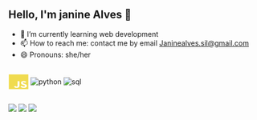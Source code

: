 ##  Hello, I'm janine Alves 👋

- 🌱 I’m currently learning web development
- 📫 How to reach me: contact me by email Janinealves.sil@gmail.com
- 😄 Pronouns: she/her

  
<div style="display: inline_block"><br>
  <img align="center" alt="Js" height="30" width="40" src= "https://raw.githubusercontent.com/devicons/devicon/master/icons/javascript/javascript-plain.svg">
  <img align="center" alt="python" height="30" width="40" src= "https://www.svgrepo.com/show/452091/python.svg">
  <img align="center" alt="sql" height="30" width="40" src= "[https://raw.githubusercontent.com/devicons/devicon/master/icons/html5/html5-original.svg](https://www.svgrepo.com/show/7344/sql-file-format-symbol.svg)">
</div>
  
  ##
 
<div> 
  <a href="https://instagram.com/janinealves.s" target="_blank"><img src="https://img.shields.io/badge/-Instagram-%23E4405F?style=for-the-badge&logo=instagram&logoColor=white" target="_blank"></a> 
  <a href = "mailto:janinealves.s@outlook.com"><img src="https://img.shields.io/badge/-Gmail-%23333?style=for-the-badge&logo=gmail&logoColor=white" target="_blank"></a>
  <a href="https://www.linkedin.com/in/janinealves04" target="_blank"><img src="https://img.shields.io/badge/-LinkedIn-%230077B5?style=for-the-badge&logo=linkedin&logoColor=white" target="_blank"></a> 
 
 
</div>
